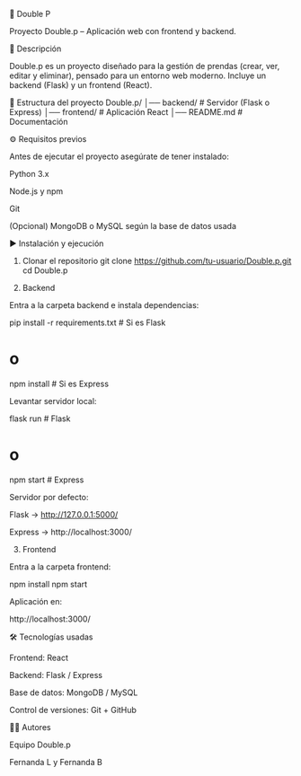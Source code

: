 📌 Double P

Proyecto Double.p – Aplicación web con frontend y backend.

🚀 Descripción

Double.p es un proyecto diseñado para la gestión de prendas (crear, ver, editar y eliminar), pensado para un entorno web moderno. Incluye un backend (Flask) y un frontend (React).

📂 Estructura del proyecto
Double.p/
│── backend/        # Servidor (Flask o Express)
│── frontend/       # Aplicación React
│── README.md       # Documentación

⚙️ Requisitos previos

Antes de ejecutar el proyecto asegúrate de tener instalado:

Python 3.x

Node.js y npm

Git

(Opcional) MongoDB
 o MySQL según la base de datos usada

▶️ Instalación y ejecución
1. Clonar el repositorio
git clone https://github.com/tu-usuario/Double.p.git
cd Double.p

2. Backend

Entra a la carpeta backend e instala dependencias:

pip install -r requirements.txt   # Si es Flask
# o
npm install                       # Si es Express


Levantar servidor local:

flask run   # Flask
# o
npm start   # Express


Servidor por defecto:

Flask → http://127.0.0.1:5000/

Express → http://localhost:3000/

3. Frontend

Entra a la carpeta frontend:

npm install
npm start


Aplicación en:

http://localhost:3000/

🛠️ Tecnologías usadas

Frontend: React

Backend: Flask / Express

Base de datos: MongoDB / MySQL

Control de versiones: Git + GitHub

👩‍💻 Autores

Equipo Double.p

Fernanda L y Fernanda B
